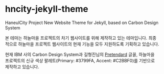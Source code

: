 # hncity-jekyll-theme
HaneulCity Project New Website Theme for Jekyll, based on Carbon Design System

본 테마는 하늘마을 프로젝트의 차기 웹사이트를 위해 제작하고 있는 테마입니다. 최종적으로 하늘마을 프로젝트 웹사이트의 현재 기능을 모두 지원하도록 기획하고 있습니다.

현재 IBM 사의 Carbon Design System과 길형진님의 [Pretendard](https://cactus.tistory.com/306) 글꼴, 하늘마을 프로젝트의 신규 색상 팔레트(Primary: #3799FA, Accent: #C2BBF0)를 기반으로 제작하고 있습니다.
